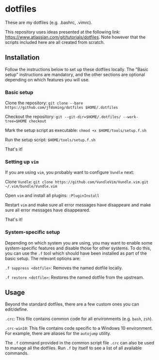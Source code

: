 # dotfiles
These are my dotfiles (e.g. .bashrc, .vimrc).

This repository uses ideas presented at the following link: https://www.atlassian.com/git/tutorials/dotfiles. Note however that the scripts included here are all created from scratch.

## Installation

Follow the instructions below to set up these dotfiles locally. The "Basic setup" instructions are mandatory, and the other sections are optional depending on which features you will use.

### Basic setup

Clone the repository: `git clone --bare https://github.com/jfdoming/dotfiles $HOME/.dotfiles`

Checkout the repository: `git --git-dir=$HOME/.dotfiles/ --work-tree=$HOME checkout`

Mark the setup script as executable: `chmod +x $HOME/tools/setup.f.sh`

Run the setup script: `$HOME/tools/setup.f.sh`

That's it!

### Setting up `vim`

If you are using `vim`, you probably want to configure `Vundle` next:

Clone `Vundle`: `git clone https://github.com/VundleVim/Vundle.vim.git ~/.vim/bundle/Vundle.vim`

Open `vim` and install all plugins: `:PluginInstall`

Restart `vim` and make sure all error messages have disappeare and make sure all error messages have disappeared.

That's it!

### System-specific setup

Depending on which system you are using, you may want to enable some system-specific features and disable those for other systems. To do this, you can use the `.f` tool which should have been installed as part of the basic setup. The relevant options are:

`.f suppress <dotfile>`: Removes the named dotfile locally.

`.f restore <dotfile>`: Restores the named dotfile from the upstream.

## Usage
Beyond the standard dotfiles, there are a few custom ones you can edit/define.

`.crc`: This file contains common code for all environments (e.g. `bash`, `zsh`).

`.crc-win10`: This file contains code specific to a Windows 10 environment. For example, there are aliases for the `autojump` utility.

The `.f` command provided in the common script file `.crc` can also be used to manage all the dotfiles. Run `.f` by itself to see a list of all available commands.
